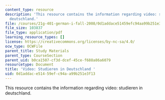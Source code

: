 ```yaml
---
content_type: resource
description: 'This resource contains the information regarding video: studieren in
  deutschland.'
file: /courses/21g-401-german-i-fall-2008/0d1addace51459efc94aa99b251e3f13_MIT21G_401F08_vid_stu.pdf
file_size: 103837
file_type: application/pdf
learning_resource_types: []
license: https://creativecommons.org/licenses/by-nc-sa/4.0/
ocw_type: OCWFile
parent_title: Study Materials
parent_type: CourseSection
parent_uid: b0ca1507-cf3d-dcef-45ce-f688a86a6079
resourcetype: Document
title: 'Video: Studieren in Deutschland '
uid: 0d1addac-e514-59ef-c94a-a99b251e3f13
---
```

This resource contains the information regarding video: studieren in deutschland.